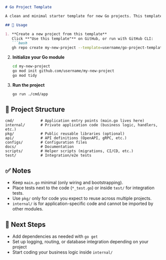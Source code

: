 

````markdown
# Go Project Template

A clean and minimal starter template for new Go projects. This template provides a well-structured layout you can use as a foundation for your applications.

## 🚀 Usage

1. **Create a new project from this template**  
   Click **"Use this template"** on GitHub, or run with GitHub CLI:  
   ```bash
   gh repo create my-new-project --template=username/go-project-template
````

2. **Initialize your Go module**

   ```bash
   cd my-new-project
   go mod init github.com/username/my-new-project
   go mod tidy
   ```

3. **Run the project**

   ```bash
   go run ./cmd/app
   ```

## 📂 Project Structure

```
cmd/            # Application entry points (main.go lives here)
internal/       # Private application code (business logic, handlers, etc.)
pkg/            # Public reusable libraries (optional)
api/            # API definitions (OpenAPI, gRPC, etc.)
configs/        # Configuration files
docs/           # Documentation
scripts/        # Helper scripts (migrations, CI/CD, etc.)
test/           # Integration/e2e tests
```

## ✅ Notes

* Keep `main.go` minimal (only wiring and bootstrapping).
* Place tests next to the code (`*_test.go`) or inside `test/` for integration tests.
* Use `pkg/` only for code you expect to reuse across multiple projects.
* `internal/` is for application-specific code and cannot be imported by other modules.

## 📌 Next Steps

* Add dependencies as needed with `go get`
* Set up logging, routing, or database integration depending on your project
* Start coding your business logic inside `internal/`


